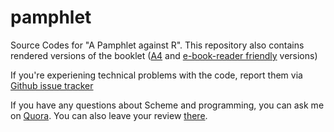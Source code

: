 # pamphlet
Source Codes for "A Pamphlet against R". This repository also contains
rendered versions of the booklet 
([A4](https://github.com/panicz/pamphlet/raw/master/pamphlet.pdf) 
and [e-book-reader friendly](https://github.com/panicz/pamphlet/raw/master/pamphlet-mini.pdf) versions)

If you're experiening technical problems with the code,
report them via [Github issue tracker](https://github.com/panicz/pamphlet/issues)

If you have any questions about Scheme and programming,
you can ask me on [Quora](https://www.quora.com/profile/Panicz-Godek).
You can also leave your review [there](https://www.quora.com/unanswered/Whats-your-review-of-A-Pamphlet-against-R).
